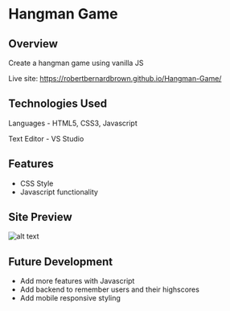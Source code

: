 # Hangman Game

## Overview

Create a hangman game using vanilla JS

Live site: https://robertbernardbrown.github.io/Hangman-Game/

## Technologies Used

Languages - HTML5, CSS3, Javascript

Text Editor - VS Studio

## Features

* CSS Style
* Javascript functionality

## Site Preview
![alt text](https://github.com/robertbernardbrown/Hangman-Game/blob/master/screenshot.png)

## Future Development

* Add more features with Javascript
* Add backend to remember users and their highscores
* Add mobile responsive styling

